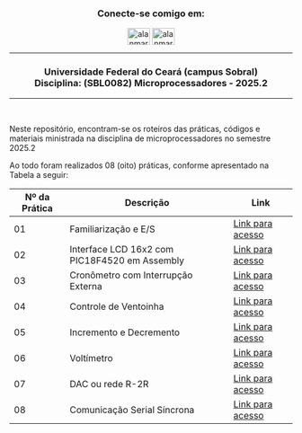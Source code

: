 <h3 align="center">Conecte-se comigo em:</h3>
<p align="center">
<a href="https://linkedin.com/in/alanmarquesrocha" target="blank"><img align="center" src="https://raw.githubusercontent.com/rahuldkjain/github-profile-readme-generator/master/src/images/icons/Social/linked-in-alt.svg" alt="alanmarquesrocha" height="30" width="40" /></a>
<a href="https://instagram.com/alanmarquesrocha" target="blank"><img align="center" src="https://raw.githubusercontent.com/rahuldkjain/github-profile-readme-generator/master/src/images/icons/Social/instagram.svg" alt="alanmarquesrocha" height="30" width="40" /></a>
</p>

---

<h3 align="center"> 
	 Universidade Federal do Ceará (campus Sobral) <br>
  Disciplina: (SBL0082) Microprocessadores - 2025.2
</h3>

---

<br>

Neste repositório, encontram-se os roteiros das práticas, códigos e materiais ministrada na disciplina de microprocessadores no semestre 2025.2 <br>

Ao todo foram realizados 08 (oito) práticas, conforme apresentado na Tabela a seguir:

| Nº da Prática | Descrição | Link |
| --- | --- | --- |
| 01 | Familiarização e E/S | [Link para acesso](https://github.com/AlanMarquesRocha/microprocessadores_2025_2/tree/master/Pr%C3%A1ticas/Pr%C3%A1tica%2001)
| 02 | Interface LCD 16x2 com PIC18F4520 em Assembly | [Link para acesso](https://github.com/AlanMarquesRocha/microprocessadores_2025_2/tree/master/Pr%C3%A1ticas/Pr%C3%A1tica%2002)
| 03 | Cronômetro com Interrupção Externa | [Link para acesso](https://github.com/AlanMarquesRocha/microprocessadores_2025_2/tree/master/Pr%C3%A1ticas/Pr%C3%A1tica%2003)
| 04 | Controle de Ventoinha | [Link para acesso](-)
| 05 | Incremento e Decremento | [Link para acesso](-)
| 06 | Voltímetro | [Link para acesso](-)
| 07 | DAC ou rede R-2R | [Link para acesso](-)
| 08 | Comunicação Serial Síncrona | [Link para acesso](-)

<br>
